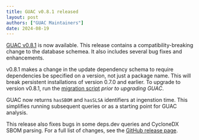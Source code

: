 ```yaml
---
title: GUAC v0.8.1 released
layout: post
authors: ["GUAC Maintainers"]
date: 2024-08-19
---
```


[GUAC v0.8.1](https://github.com/guacsec/guac/releases/tag/v0.8.1) is now available.
This release contains a compatibility-breaking change to the database schemea.
It also includes several bug fixes and enhancements.

v0.8.1 makes a change in the update dependency schema to require dependencies be specified on a version, not just a package name.
This will break persistent installations of version 0.7.0 and earlier.
To upgrade to version v0.8.1, run the [migration script](https://github.com/pxp928/guac-update-db) *prior to upgrading GUAC*.

GUAC now returns `hasSBOM` and `hasSLSA` identifiers at ingenstion time.
This simplifies running subsequent queries or as a starting point for GUAC analysis.

This release also fixes bugs in some deps.dev queries and CycloneDX SBOM parsing. For a full list of changes, see the [GitHub release page](https://github.com/guacsec/guac/releases/tag/v0.8.1).